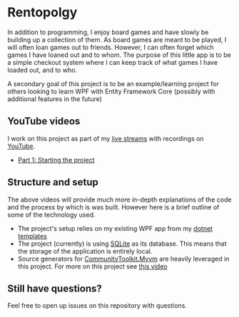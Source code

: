 # Rentopolgy

In addition to programming, I enjoy board games and have slowly be building up a collection of them. As board games are meant to be played, I will often loan games out to friends. However, I can often forget which games I have loaned out and to whom. The purpose of this little app is to be a simple checkout system where I can keep track of what games I have loaded out, and to who.

A secondary goal of this project is to be an example/learning project for others looking to learn WPF with Entity Framework Core (possibly with additional features in the future)

## YouTube videos
I work on this project as part of my [live streams](https://twitch.keboo.dev) with recordings on [YouTube](https://youtube.keboo.dev).
- [Part 1: Starting the project](https://youtu.be/abdiokqqEl8)

## Structure and setup
The above videos will provide much more in-depth explanations of the code and the process by which is was built. However here is a brief outline of some of the technology used.
- The project's setup relies on my existing WPF app from my [dotnet templates](https://github.com/Keboo/DotnetTemplates)
- The project (currently) is using [SQLite](https://www.sqlite.org/) as its database. This means that the storage of the application is entirely local.
- Source generators for [CommunityToolkit.Mvvm]() are heavily leveraged in this project. For more on this project see [this video](https://youtu.be/uVIzK2snugk)

## Still have questions?
Feel free to open up issues on this repository with questions.
